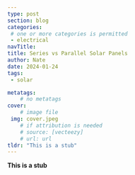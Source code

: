 ```yaml
---
type: post
section: blog
categories: 
 # one or more categories is permitted
 - electrical
navTitle: 
title: Series vs Parallel Solar Panels
author: Nate
date: 2024-01-24
tags:
 - solar

metatags:
	# no metatags
cover: 
	# image file
 img: cover.jpeg
	# if attribution is needed
	# source: [vecteezy]
	# url: url
tldr: "This is a stub"
---
```


**This is a stub**
